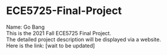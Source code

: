 # ECE5725-Final-Project
Name: Go Bang \
This is the 2021 Fall ECE5725 Final Project. \
The detailed project description will be displayed via a website. \
Here is the link: [wait to be updated]
